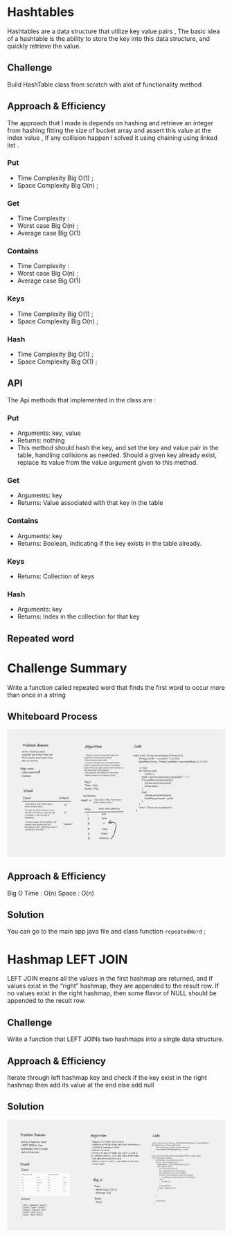 # Hashtables
Hashtables are a data structure that utilize key value pairs , The basic idea of a hashtable is the ability to store the key into this data structure, and quickly retrieve the value.

## Challenge
Build HashTable class from scratch with alot of functionality method 

## Approach & Efficiency
The approach that I made is depends on hashing and retrieve an integer from hashing fitting the size of bucket array and assert this value at the index value , If any collision happen I solved it using chaining using linked list . 

### Put 
- Time Complexity Big O(1) ; 
- Space Complexity Big O(n) ; 


### Get
- Time Complexity :
- Worst case Big O(n) ;
- Average case Big O(1)



### Contains 
- Time Complexity : 
- Worst case Big O(n) ;
- Average case Big O(1)


### Keys
- Time Complexity Big O(1) ;
- Space Complexity Big O(n) ;

### Hash 
- Time Complexity Big O(1) ;
- Space Complexity Big O(1) ;

## API
The Api methods that implemented in the class are : 

### Put
- Arguments: key, value
- Returns: nothing
- This method should hash the key, and set the key and value pair in the table, handling collisions as needed.
Should a given key already exist, replace its value from the value argument given to this method.

### Get
- Arguments: key
- Returns: Value associated with that key in the table



### Contains
- Arguments: key
- Returns: Boolean, indicating if the key exists in the table already.

### Keys
- Returns: Collection of keys


### Hash
- Arguments: key
- Returns: Index in the collection for that key



## Repeated word 
# Challenge Summary
Write a function called repeated word that finds the first word to occur more than once in a string


## Whiteboard Process
![](./app/src/main/resources/repeat-hashtable.png)

## Approach & Efficiency
Big O
Time : O(n)
Space : O(n)

## Solution
You can go to the main app java file and class function `repeatedWord` ;




# Hashmap LEFT JOIN
LEFT JOIN means all the values in the first hashmap are returned, and if values exist in the “right” hashmap, they are appended to the result row.
If no values exist in the right hashmap, then some flavor of NULL should be appended to the result row.

## Challenge
Write a function that LEFT JOINs two hashmaps into a single data structure.

## Approach & Efficiency
Iterate through left hashmap key and check if the key exist in the right hashmap then add its value at the end else add null 

## Solution
![](./app/src/main/resources/left-join.png)


